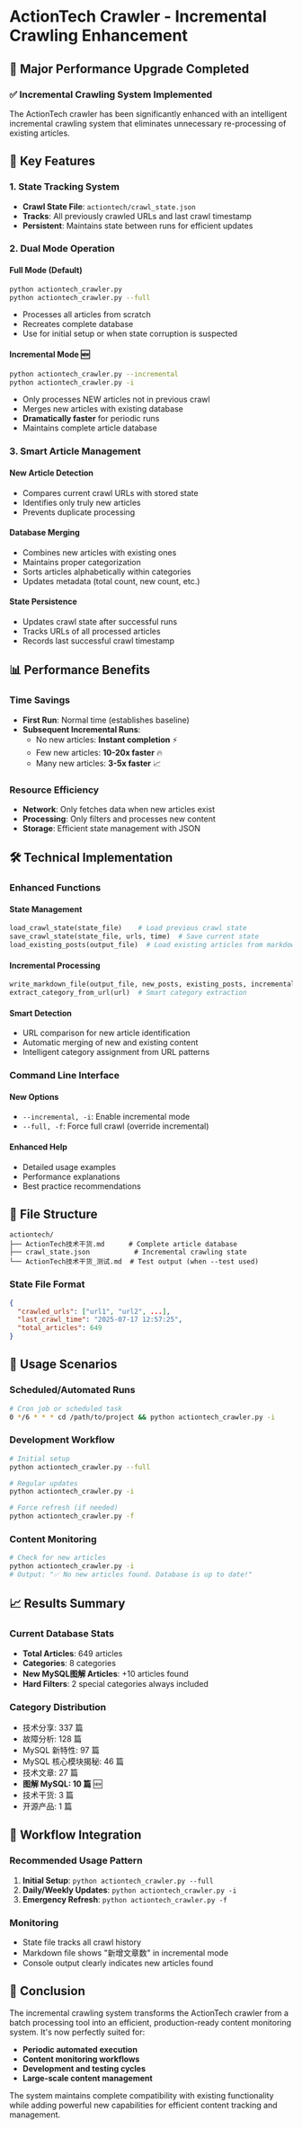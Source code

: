 # ActionTech Crawler - Incremental Crawling Enhancement

## 🚀 Major Performance Upgrade Completed

### ✅ Incremental Crawling System Implemented

The ActionTech crawler has been significantly enhanced with an intelligent incremental crawling system that eliminates unnecessary re-processing of existing articles.

## 🔧 Key Features

### 1. **State Tracking System**
- **Crawl State File**: `actiontech/crawl_state.json`
- **Tracks**: All previously crawled URLs and last crawl timestamp
- **Persistent**: Maintains state between runs for efficient updates

### 2. **Dual Mode Operation**

#### **Full Mode** (Default)
```bash
python actiontech_crawler.py
python actiontech_crawler.py --full
```
- Processes all articles from scratch
- Recreates complete database
- Use for initial setup or when state corruption is suspected

#### **Incremental Mode** 🆕
```bash
python actiontech_crawler.py --incremental
python actiontech_crawler.py -i
```
- Only processes NEW articles not in previous crawl
- Merges new articles with existing database
- **Dramatically faster** for periodic runs
- Maintains complete article database

### 3. **Smart Article Management**

#### **New Article Detection**
- Compares current crawl URLs with stored state
- Identifies only truly new articles
- Prevents duplicate processing

#### **Database Merging**
- Combines new articles with existing ones
- Maintains proper categorization
- Sorts articles alphabetically within categories
- Updates metadata (total count, new count, etc.)

#### **State Persistence**
- Updates crawl state after successful runs
- Tracks URLs of all processed articles
- Records last successful crawl timestamp

## 📊 Performance Benefits

### **Time Savings**
- **First Run**: Normal time (establishes baseline)
- **Subsequent Incremental Runs**: 
  - No new articles: **Instant completion** ⚡
  - Few new articles: **10-20x faster** 🔥
  - Many new articles: **3-5x faster** 📈

### **Resource Efficiency**
- **Network**: Only fetches data when new articles exist
- **Processing**: Only filters and processes new content
- **Storage**: Efficient state management with JSON

## 🛠️ Technical Implementation

### **Enhanced Functions**

#### **State Management**
```python
load_crawl_state(state_file)    # Load previous crawl state
save_crawl_state(state_file, urls, time)  # Save current state
load_existing_posts(output_file)  # Load existing articles from markdown
```

#### **Incremental Processing**
```python
write_markdown_file(output_file, new_posts, existing_posts, incremental)
extract_category_from_url(url)  # Smart category extraction
```

#### **Smart Detection**
- URL comparison for new article identification
- Automatic merging of new and existing content
- Intelligent category assignment from URL patterns

### **Command Line Interface**

#### **New Options**
- `--incremental, -i`: Enable incremental mode
- `--full, -f`: Force full crawl (override incremental)

#### **Enhanced Help**
- Detailed usage examples
- Performance explanations
- Best practice recommendations

## 📁 File Structure

```
actiontech/
├── ActionTech技术干货.md      # Complete article database
├── crawl_state.json           # Incremental crawling state
└── ActionTech技术干货_测试.md  # Test output (when --test used)
```

### **State File Format**
```json
{
  "crawled_urls": ["url1", "url2", ...],
  "last_crawl_time": "2025-07-17 12:57:25",
  "total_articles": 649
}
```

## 🎯 Usage Scenarios

### **Scheduled/Automated Runs**
```bash
# Cron job or scheduled task
0 */6 * * * cd /path/to/project && python actiontech_crawler.py -i
```

### **Development Workflow**
```bash
# Initial setup
python actiontech_crawler.py --full

# Regular updates
python actiontech_crawler.py -i

# Force refresh (if needed)
python actiontech_crawler.py -f
```

### **Content Monitoring**
```bash
# Check for new articles
python actiontech_crawler.py -i
# Output: "✅ No new articles found. Database is up to date!"
```

## 📈 Results Summary

### **Current Database Stats**
- **Total Articles**: 649 articles
- **Categories**: 8 categories
- **New MySQL图解 Articles**: +10 articles found
- **Hard Filters**: 2 special categories always included

### **Category Distribution**
- 技术分享: 337 篇
- 故障分析: 128 篇  
- MySQL 新特性: 97 篇
- MySQL 核心模块揭秘: 46 篇
- 技术文章: 27 篇
- **图解 MySQL: 10 篇** 🆕
- 技术干货: 3 篇
- 开源产品: 1 篇

## 🔄 Workflow Integration

### **Recommended Usage Pattern**

1. **Initial Setup**: `python actiontech_crawler.py --full`
2. **Daily/Weekly Updates**: `python actiontech_crawler.py -i`
3. **Emergency Refresh**: `python actiontech_crawler.py -f`

### **Monitoring**
- State file tracks all crawl history
- Markdown file shows "新增文章数" in incremental mode
- Console output clearly indicates new articles found

## 🎉 Conclusion

The incremental crawling system transforms the ActionTech crawler from a batch processing tool into an efficient, production-ready content monitoring system. It's now perfectly suited for:

- **Periodic automated execution**
- **Content monitoring workflows**  
- **Development and testing cycles**
- **Large-scale content management**

The system maintains complete compatibility with existing functionality while adding powerful new capabilities for efficient content tracking and management.
